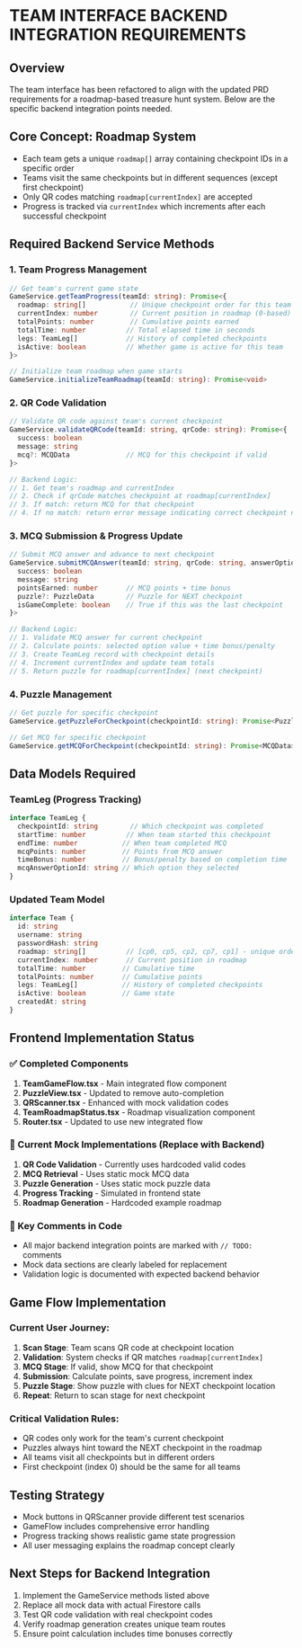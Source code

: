 # TEAM INTERFACE BACKEND INTEGRATION REQUIREMENTS

## Overview
The team interface has been refactored to align with the updated PRD requirements for a roadmap-based treasure hunt system. Below are the specific backend integration points needed.

## Core Concept: Roadmap System
- Each team gets a unique `roadmap[]` array containing checkpoint IDs in a specific order
- Teams visit the same checkpoints but in different sequences (except first checkpoint)
- Only QR codes matching `roadmap[currentIndex]` are accepted
- Progress is tracked via `currentIndex` which increments after each successful checkpoint

## Required Backend Service Methods

### 1. Team Progress Management
```typescript
// Get team's current game state
GameService.getTeamProgress(teamId: string): Promise<{
  roadmap: string[]           // Unique checkpoint order for this team
  currentIndex: number        // Current position in roadmap (0-based)
  totalPoints: number         // Cumulative points earned
  totalTime: number          // Total elapsed time in seconds
  legs: TeamLeg[]            // History of completed checkpoints
  isActive: boolean          // Whether game is active for this team
}>

// Initialize team roadmap when game starts
GameService.initializeTeamRoadmap(teamId: string): Promise<void>
```

### 2. QR Code Validation
```typescript
// Validate QR code against team's current checkpoint
GameService.validateQRCode(teamId: string, qrCode: string): Promise<{
  success: boolean
  message: string
  mcq?: MCQData              // MCQ for this checkpoint if valid
}>

// Backend Logic:
// 1. Get team's roadmap and currentIndex
// 2. Check if qrCode matches checkpoint at roadmap[currentIndex]
// 3. If match: return MCQ for that checkpoint
// 4. If no match: return error message indicating correct checkpoint needed
```

### 3. MCQ Submission & Progress Update
```typescript
// Submit MCQ answer and advance to next checkpoint
GameService.submitMCQAnswer(teamId: string, qrCode: string, answerOptionId: string): Promise<{
  success: boolean
  message: string
  pointsEarned: number       // MCQ points + time bonus
  puzzle?: PuzzleData        // Puzzle for NEXT checkpoint
  isGameComplete: boolean    // True if this was the last checkpoint
}>

// Backend Logic:
// 1. Validate MCQ answer for current checkpoint
// 2. Calculate points: selected option value + time bonus/penalty
// 3. Create TeamLeg record with checkpoint details
// 4. Increment currentIndex and update team totals
// 5. Return puzzle for roadmap[currentIndex] (next checkpoint)
```

### 4. Puzzle Management
```typescript
// Get puzzle for specific checkpoint
GameService.getPuzzleForCheckpoint(checkpointId: string): Promise<PuzzleData>

// Get MCQ for specific checkpoint  
GameService.getMCQForCheckpoint(checkpointId: string): Promise<MCQData>
```

## Data Models Required

### TeamLeg (Progress Tracking)
```typescript
interface TeamLeg {
  checkpointId: string        // Which checkpoint was completed
  startTime: number          // When team started this checkpoint
  endTime: number           // When team completed MCQ
  mcqPoints: number         // Points from MCQ answer
  timeBonus: number         // Bonus/penalty based on completion time
  mcqAnswerOptionId: string // Which option they selected
}
```

### Updated Team Model
```typescript
interface Team {
  id: string
  username: string
  passwordHash: string
  roadmap: string[]          // [cp0, cp5, cp2, cp7, cp1] - unique order
  currentIndex: number       // Current position in roadmap
  totalTime: number         // Cumulative time
  totalPoints: number       // Cumulative points
  legs: TeamLeg[]           // History of completed checkpoints
  isActive: boolean         // Game state
  createdAt: string
}
```

## Frontend Implementation Status

### ✅ Completed Components
1. **TeamGameFlow.tsx** - Main integrated flow component
2. **PuzzleView.tsx** - Updated to remove auto-completion
3. **QRScanner.tsx** - Enhanced with mock validation codes
4. **TeamRoadmapStatus.tsx** - Roadmap visualization component
5. **Router.tsx** - Updated to use new integrated flow

### 🔄 Current Mock Implementations (Replace with Backend)
1. **QR Code Validation** - Currently uses hardcoded valid codes
2. **MCQ Retrieval** - Uses static mock MCQ data
3. **Puzzle Generation** - Uses static mock puzzle data
4. **Progress Tracking** - Simulated in frontend state
5. **Roadmap Generation** - Hardcoded example roadmap

### 📝 Key Comments in Code
- All major backend integration points are marked with `// TODO:` comments
- Mock data sections are clearly labeled for replacement
- Validation logic is documented with expected backend behavior

## Game Flow Implementation

### Current User Journey:
1. **Scan Stage**: Team scans QR code at checkpoint location
2. **Validation**: System checks if QR matches `roadmap[currentIndex]`
3. **MCQ Stage**: If valid, show MCQ for that checkpoint
4. **Submission**: Calculate points, save progress, increment index
5. **Puzzle Stage**: Show puzzle with clues for NEXT checkpoint location
6. **Repeat**: Return to scan stage for next checkpoint

### Critical Validation Rules:
- QR codes only work for the team's current checkpoint
- Puzzles always hint toward the NEXT checkpoint in the roadmap
- All teams visit all checkpoints but in different orders
- First checkpoint (index 0) should be the same for all teams

## Testing Strategy
- Mock buttons in QRScanner provide different test scenarios
- GameFlow includes comprehensive error handling
- Progress tracking shows realistic game state progression
- All user messaging explains the roadmap concept clearly

## Next Steps for Backend Integration
1. Implement the GameService methods listed above
2. Replace all mock data with actual Firestore calls
3. Test QR code validation with real checkpoint codes
4. Verify roadmap generation creates unique team routes
5. Ensure point calculation includes time bonuses correctly
